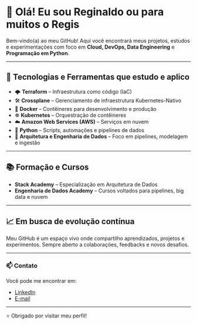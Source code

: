 # 👋 Olá! Eu sou Reginaldo ou para muitos o Regis

Bem-vindo(a) ao meu GitHub! Aqui você encontrará meus projetos, estudos e experimentações com foco em **Cloud, DevOps, Data Engineering** e **Programação em Python**.

---

## 🚀 Tecnologias e Ferramentas que estudo e aplico

- 🌩️ **Terraform** – Infraestrutura como código (IaC)
- 🛠️ **Crossplane** – Gerenciamento de infraestrutura Kubernetes-Nativo
- 🐳 **Docker** – Contêineres para desenvolvimento e produção
- ☸️ **Kubernetes** – Orquestração de contêineres
- ☁️ **Amazon Web Services (AWS)** – Serviços em nuvem
- 🐍 **Python** – Scripts, automações e pipelines de dados
- 🧱 **Arquitetura e Engenharia de Dados** – Foco em pipelines, modelagem e ingestão

---

## 📚 Formação e Cursos

- **Stack Academy** – Especialização em Arquitetura de Dados
- **Engenharia de Dados Academy** – Cursos voltados para pipelines, big data e nuvem

---

## 📈 Em busca de evolução contínua

Meu GitHub é um espaço vivo onde compartilho aprendizados, projetos e experimentos. Sempre aberto a colaborações, feedbacks e novos desafios.

---

### 📫 Contato

Você pode me encontrar em:
- [LinkedIn](https://www.linkedin.com/in/reginaldofreitas/)
- [E-mail](mailto:rfreitas.sales@gmail.com)

---

⭐ Obrigado por visitar meu perfil!
